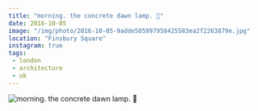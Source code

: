 ```yaml
---
title: "morning. the concrete dawn lamp. 🌇"
date: 2016-10-05
image: "/img/photo/2016-10-05-9adde505997958425583ea2f2263879e.jpg"
location: "Finsbury Square"
instagram: true
tags:
 - london
 - architecture
 - uk
---
```


![morning. the concrete dawn lamp. 🌇](/img/photo/2016-10-05-9adde505997958425583ea2f2263879e.jpg)
